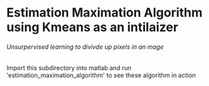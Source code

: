 # Estimation Maximation Algorithm using Kmeans as an intilaizer
###### Unsurpervised learning to divivde up pixels in an mage 

Import this subdirectory into matlab and run 'estimation_maximation_algorithm' to see these algorithm in action
